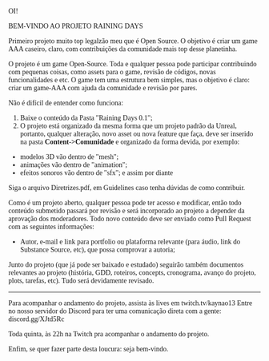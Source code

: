 <link href="https://fonts.googleapis.com/css?family=Montserrat|Raleway&display=swap" rel="stylesheet">
<font face="Montserrat">
  OI!
  
BEM-VINDO AO PROJETO RAINING DAYS
  
   
Primeiro projeto muito top legalzão meu que é Open Source. O objetivo é criar um game AAA caseiro, claro, com contribuições da comunidade mais top desse planetinha.

O projeto é um game Open-Source. Toda e qualquer pessoa pode participar contribuindo com pequenas coisas, como assets para o game, revisão de códigos, novas funcionalidades e etc. O game tem uma estrutura bem simples, mas o objetivo é claro: criar um game-AAA com ajuda da comunidade e revisão por pares. 

Não é difícil de entender como funciona:
1. Baixe o conteúdo da Pasta "Raining Days 0.1";
2. O projeto está organizado da mesma forma que um projeto padrão da Unreal, portanto, qualquer alteração, novo asset ou nova feature que faça, deve ser inserido na pasta <b>Content->Comunidade</b> e organizado da forma devida, por exemplo:
  - modelos 3D vão dentro de "mesh";
  - animações vão dentro de "animation";
  - efeitos sonoros vão dentro de "sfx"; e assim por diante
  
Siga o arquivo Diretrizes.pdf, em Guidelines caso tenha dúvidas de como contribuir.

Como é um projeto aberto, qualquer pessoa pode ter acesso e modificar, então todo conteúdo submetido passará por revisão e será incorporado ao projeto a depender da aprovação dos moderadores.
Todo novo conteúdo deve ser enviado como Pull Request com as seguintes informações:
  - Autor, e-mail e link para portfolio ou plataforma relevante (para áudio, link do Substance Source, etc), que possa comprovar a autoria;

Junto do projeto (que já pode ser baixado e estudado) seguirão também documentos relevantes ao projeto (história, GDD, roteiros, concepts, cronograma, avanço do projeto, plots, tarefas, etc).
Tudo será devidamente revisado.

------------------------------------------------

Para acompanhar o andamento do projeto, assista às lives em twitch.tv/kaynao13
Entre no nosso servidor do Discord para ter uma comunicação direta com a gente: discord.gg/XJtd5Rc

Toda quinta, às 22h na Twitch pra acompanhar o andamento do projeto.

Enfim, se quer fazer parte desta loucura: seja bem-vindo.
</font>
